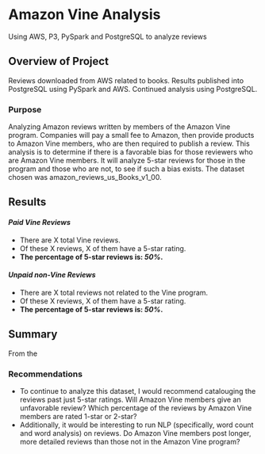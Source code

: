 # Amazon Vine Analysis

Using AWS, P3, PySpark and PostgreSQL to analyze reviews

## Overview of Project

Reviews downloaded from AWS related to books. Results published into PostgreSQL using PySpark and AWS. Continued analysis using PostgreSQL.

### Purpose

Analyzing Amazon reviews written by members of the Amazon Vine program. Companies will pay a small fee to Amazon, then provide products to Amazon Vine members, who are then required to publish a review. This analysis is to determine if there is a favorable bias for those reviewers who are Amazon Vine members. It will analyze 5-star reviews for those in the program and those who are not, to see if such a bias exists.
The dataset chosen was amazon_reviews_us_Books_v1_00.

## Results

#### *Paid Vine Reviews*

- There are X total Vine reviews.
- Of these X reviews, X of them have a 5-star rating.
- **The percentage of 5-star reviews is: _50%_.**

#### *Unpaid non-Vine Reviews*

- There are X total reviews not related to the Vine program.
- Of these X reviews, X of them have a 5-star rating.
- **The percentage of 5-star reviews is: _50%_.**

## Summary

From the 

### Recommendations

- To continue to analyze this dataset, I would recommend catalouging the reviews past just 5-star ratings. Will Amazon Vine members give an unfavorable review? Which percentage of the reviews by Amazon Vine members are rated 1-star or 2-star? 
- Additionally, it would be interesting to run NLP (specifically, word count and word analysis) on reviews. Do Amazon Vine members post longer, more detailed reviews than those not in the Amazon Vine program?



